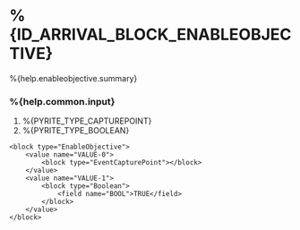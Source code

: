 # %{ID_ARRIVAL_BLOCK_ENABLEOBJECTIVE}

%{help.enableobjective.summary}

### %{help.common.input}

1. %{PYRITE_TYPE_CAPTUREPOINT}
2. %{PYRITE_TYPE_BOOLEAN}

```
<block type="EnableObjective">
    <value name="VALUE-0">
        <block type="EventCapturePoint"></block>
    </value>
    <value name="VALUE-1">
        <block type="Boolean">
            <field name="BOOL">TRUE</field>
        </block>
    </value>
</block>
```

